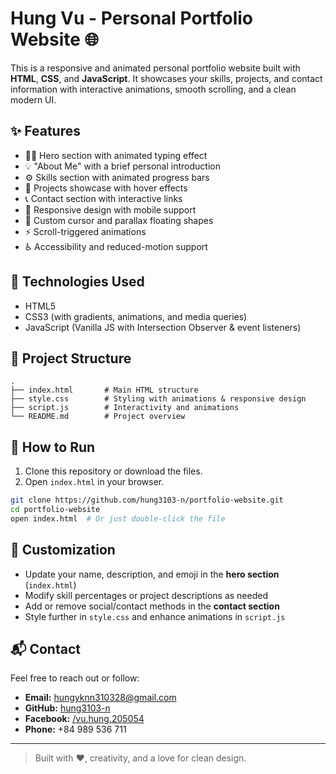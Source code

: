 # Hung Vu - Personal Portfolio Website 🌐

This is a responsive and animated personal portfolio website built with **HTML**, **CSS**, and **JavaScript**. It showcases your skills, projects, and contact information with interactive animations, smooth scrolling, and a clean modern UI.

## ✨ Features

* 👨‍💻 Hero section with animated typing effect
* 💡 "About Me" with a brief personal introduction
* ⚙️ Skills section with animated progress bars
* 🧩 Projects showcase with hover effects
* 📞 Contact section with interactive links
* 🎨 Responsive design with mobile support
* 🌈 Custom cursor and parallax floating shapes
* ⚡ Scroll-triggered animations
* ♿ Accessibility and reduced-motion support

## 💠 Technologies Used

* HTML5
* CSS3 (with gradients, animations, and media queries)
* JavaScript (Vanilla JS with Intersection Observer & event listeners)

## 📁 Project Structure

```
.
├── index.html       # Main HTML structure
├── style.css        # Styling with animations & responsive design
├── script.js        # Interactivity and animations
└── README.md        # Project overview
```

## 🚀 How to Run

1. Clone this repository or download the files.
2. Open `index.html` in your browser.

```bash
git clone https://github.com/hung3103-n/portfolio-website.git
cd portfolio-website
open index.html  # Or just double-click the file
```

## 🔧 Customization

* Update your name, description, and emoji in the **hero section** (`index.html`)
* Modify skill percentages or project descriptions as needed
* Add or remove social/contact methods in the **contact section**
* Style further in `style.css` and enhance animations in `script.js`

## 📬 Contact

Feel free to reach out or follow:

* **Email:** [hungyknn310328@gmail.com](mailto:hungyknn310328@gmail.com)
* **GitHub:** [hung3103-n](https://github.com/hung3103-n)
* **Facebook:** [/vu.hung.205054](https://facebook.com/vu.hung.205054)
* **Phone:** +84 989 536 711

---

> Built with ❤️, creativity, and a love for clean design.
